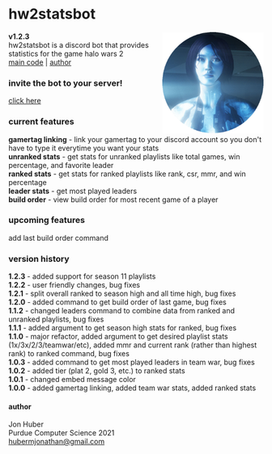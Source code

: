 # hw2statsbot
**v1.2.3** <img src="assets/logo.png" align="right" alt="logo" width="200px" height="200px"></br>
hw2statsbot is a discord bot that provides statistics for the game halo wars 2</br>
[main code](stats.js) | [author](#author)

### invite the bot to your server!
[click here](https://discordapp.com/oauth2/authorize?client_id=431499279782117386&scope=bot)
### current features
**gamertag linking** - link your gamertag to your discord account so you don't have to type it everytime you want your stats</br>
**unranked stats** - get stats for unranked playlists like total games, win percentage, and favorite leader</br>
**ranked stats** - get stats for ranked playlists like rank, csr, mmr, and win percentage</br>
**leader stats** - get most played leaders</br>
**build order** - view build order for most recent game of a player
### upcoming features
add last build order command
### version history
**1.2.3** - added support for season 11 playlists</br>
**1.2.2** - user friendly changes, bug fixes</br>
**1.2.1** - split overall ranked to season high and all time high, bug fixes</br>
**1.2.0** - added command to get build order of last game, bug fixes</br>
**1.1.2** - changed leaders command to combine data from ranked and unranked playlists, bug fixes</br>
**1.1.1** - added argument to get season high stats for ranked, bug fixes</br>
**1.1.0** - major refactor, added argument to get desired playlist stats (1x/3x/2/3/teamwar/etc), added mmr and current rank (rather than highest rank) to ranked command, bug fixes</br>
**1.0.3** - added command to get most played leaders in team war, bug fixes</br>
**1.0.2** - added tier (plat 2, gold 3, etc.) to ranked stats</br>
**1.0.1** - changed embed message color</br>
**1.0.0** - added gamertag linking, added team war stats, added ranked stats
#### author
Jon Huber</br>
Purdue Computer Science 2021</br>
[hubermjonathan@gmail.com](mailto:hubermjonathan@gmail.com)
